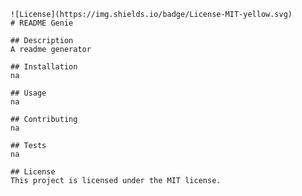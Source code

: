     ![License](https://img.shields.io/badge/License-MIT-yellow.svg)
    # README Genie

    ## Description
    A readme generator

    ## Installation
    na

    ## Usage
    na

    ## Contributing
    na

    ## Tests
    na

    ## License
    This project is licensed under the MIT license.
  
